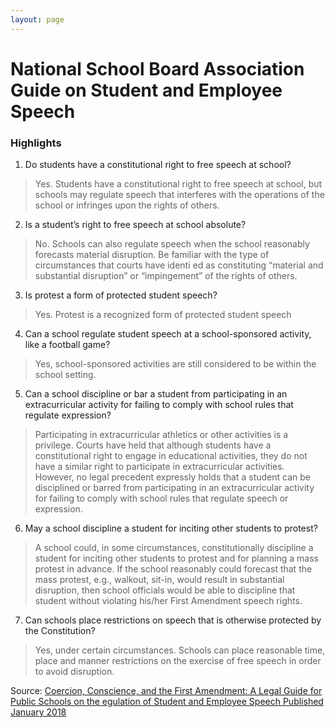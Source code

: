 ```yaml
---
layout: page
---
```


National School Board Association Guide on Student and Employee Speech
======================
### Highlights

1. Do students have a constitutional right to free speech at school?
> Yes. Students have a constitutional right to free speech at school, but schools may regulate speech that interferes with the operations of the school or infringes upon the rights of others. 
					
2. Is a student’s right to free speech at school absolute?
> No. Schools can also regulate speech when the school reasonably forecasts material disruption. Be familiar with the type of circumstances that courts have identi ed as constituting “material and substantial disruption” or “impingement” of the rights of others. 
				
3. Is protest a form of protected student speech?
> Yes. Protest is a recognized form of protected student speech
				
4. Can a school regulate student speech at a school-sponsored activity, like a football game?
> Yes, school-sponsored activities are still considered to be within the school setting. 

5. Can a school discipline or bar a student from participating in an extracurricular activity for failing to comply with school rules that regulate expression?
> Participating in extracurricular athletics or other activities is a privilege. Courts have held that although students have a constitutional right to engage in educational activities, they do not have a similar right to participate in extracurricular activities. However, no legal precedent expressly holds that a student can be disciplined or barred from participating in an extracurricular activity for failing to comply with school rules that regulate speech or expression. 

6. May a school discipline a student for inciting other students to protest?
> A school could, in some circumstances, constitutionally discipline a student for inciting other students to protest and for planning a mass protest in advance. If the school reasonably could forecast that the mass protest, e.g., walkout, sit-in, would result in substantial disruption, then school officials would be able to discipline that student without violating his/her First Amendment speech rights. 

7. Can schools place restrictions on speech that is otherwise protected by the Constitution?
> Yes, under certain circumstances. Schools can place reasonable time, place and manner restrictions on the exercise of free speech in order to avoid disruption.

Source: [Coercion, Conscience, and the First Amendment: A Legal Guide for Public Schools on the egulation of Student and Employee Speech
Published January 2018](https://cdn-files.nsba.org/s3fs-public/reports/First_Amendment_Guide-2018.pdf?KgOvuu2Dp8KvWkiwF_I9hHhv4wsUROez)

